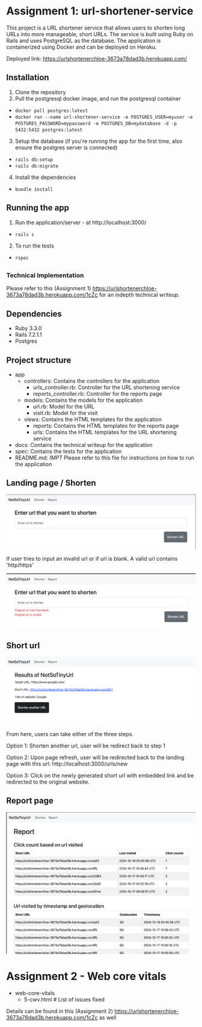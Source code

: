 # Assignment 1: url-shortener-service
This project is a URL shortener service that allows users to shorten long URLs into more manageable, short URLs. The service is built using Ruby on Rails and uses PostgreSQL as the database. The application is containerized using Docker and can be deployed on Heroku.

Deployed link: https://urlshortenerchloe-3673a78dad3b.herokuapp.com/

## Installation
1. Clone the repository
2. Pull the postgresql docker image, and run the postgresql container
- `docker pull postgres:latest`
- `docker run --name url-shortener-service -e POSTGRES_USER=myuser -e POSTGRES_PASSWORD=mypassword -e POSTGRES_DB=mydatabase -d -p 5432:5432 postgres:latest`
3. Setup the database (if you're running the app for the first time, also ensure the postgres server is connected)
- `rails db:setup`
- `rails db:migrate`
4. Install the dependencies
- `bundle install`

## Running the app
1. Run the application/server - at http://localhost:3000/
- `rails s`
2. To run the tests
- `rspec`
##

### Technical Implementation
Please refer to this (Assignment 1) https://urlshortenerchloe-3673a78dad3b.herokuapp.com/1cZc for an indepth technical writeup.


## Dependencies 
- Ruby 3.3.0
- Rails 7.2.1.1
- Postgres 

## Project structure

- app
  - controllers: Contains the controllers for the application
    - urls_controller.rb: Controller for the URL shortening service
    - reports_controller.rb: Controller for the reports page
  - models: Contains the models for the application
    - url.rb: Model for the URL
    - visit.rb: Model for the visit
  - views: Contains the HTML templates for the application
    - reports: Contains the HTML templates for the reports page
    - urls: Contains the HTML templates for the URL shortening service
- docs: Contains the technical writeup for the application
- spec: Contains the tests for the application
- README.md: *IMPT* Please refer to this file for instructions on how to run the application


## Landing page / Shorten

![alt text](image.png)

If user tries to input an invalid url or if url is blank. A valid url contains 'http/https'

![alt text](image-2.png)

## Short url 

![alt text](image-3.png)

From here, users can take either of the three steps. 

Option 1: Shorten another url, user will be redirect back to step 1

Option 2: Upon page refresh, user will be redirected back to the landing page with this url: http://localhost:3000/urls/new

Option 3: Click on the newly generated short url with embedded link and be redirected to the original website.


## Report page 
![alt text](image-1.png)



# Assignment 2 - Web core vitals
- web-core-vitals 
  - 5-cwv.html       # List of issues fixed

Details can be found in this (Assignment 2) https://urlshortenerchloe-3673a78dad3b.herokuapp.com/1cZc as well